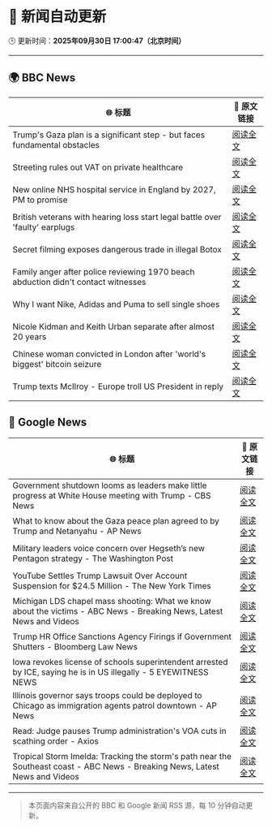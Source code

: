 # 🧠 新闻自动更新

🕒 更新时间：**2025年09月30日 17:00:47（北京时间）**

---

## 🌍 BBC News

| 🌐 标题 | 🔗 原文链接 |
|--------|-------------|
| Trump's Gaza plan is a significant step - but faces fundamental obstacles | [阅读全文](https://www.bbc.com/news/articles/cy4r1xjy90ko?at_medium=RSS&at_campaign=rss) |
| Streeting rules out VAT on private healthcare | [阅读全文](https://www.bbc.com/news/articles/c0knr2dmn4mo?at_medium=RSS&at_campaign=rss) |
| New online NHS hospital service in England by 2027, PM to promise | [阅读全文](https://www.bbc.com/news/articles/c9317k58xkjo?at_medium=RSS&at_campaign=rss) |
| British veterans with hearing loss start legal battle over 'faulty' earplugs | [阅读全文](https://www.bbc.com/news/articles/ce84e4egp38o?at_medium=RSS&at_campaign=rss) |
| Secret filming exposes dangerous trade in illegal Botox | [阅读全文](https://www.bbc.com/news/articles/cn82z3grpd3o?at_medium=RSS&at_campaign=rss) |
| Family anger after police reviewing 1970 beach abduction didn't contact witnesses | [阅读全文](https://www.bbc.com/news/articles/c1ed4g1q52no?at_medium=RSS&at_campaign=rss) |
| Why I want Nike, Adidas and Puma to sell single shoes | [阅读全文](https://www.bbc.com/news/articles/cewnje717rqo?at_medium=RSS&at_campaign=rss) |
| Nicole Kidman and Keith Urban separate after almost 20 years | [阅读全文](https://www.bbc.com/news/articles/cdjz7r8jk3ko?at_medium=RSS&at_campaign=rss) |
| Chinese woman convicted in London after 'world's biggest' bitcoin seizure | [阅读全文](https://www.bbc.com/news/articles/cy0415kk3rzo?at_medium=RSS&at_campaign=rss) |
| Trump texts McIlroy - Europe troll US President in reply | [阅读全文](https://www.bbc.com/sport/golf/articles/c07v0dmgjezo?at_medium=RSS&at_campaign=rss) |

## 📰 Google News

| 🌐 标题 | 🔗 原文链接 |
|--------|-------------|
| Government shutdown looms as leaders make little progress at White House meeting with Trump - CBS News | [阅读全文](https://news.google.com/rss/articles/CBMilgFBVV95cUxNd2NIaDlwNUZqMldsOWRhQ2NrTXhVZU11RE9IMDZONElpLTJ3NDNiX1AtZ1Q3VTNhblJ0LVpNNVBRZndKTWpfS2wwajN1Z01WZUpKVms2ZlczYS1KWXZuQ0V6MTA0TlA5N25kU1dNVWlaX1NycndZT0ZTWHNsYUUzbVl1YUVxNk5jSFl1c1pET25RVWhEWXfSAZsBQVVfeXFMUFRQV0xuenZQLVltNjlBRHdGWFFRNTFSOFpyTVpvU0g1R3Uwa3VNNVZ2djJlWWxZTHptd1p0M1VJd3UzQXltZFA4R2JNSTc2enltOUV2eDVERUhZVi11Y3ZrYlBNQndXWnNRX3BjaXUzQVJtTnRBZml2V1lrbDRPSTZIUF9taURMU1U4dkI4b1hOTVZMMGhzNmJqaDA?oc=5) |
| What to know about the Gaza peace plan agreed to by Trump and Netanyahu - AP News | [阅读全文](https://news.google.com/rss/articles/CBMiowFBVV95cUxNTG4xZ0lONkJCUVlab2JUeVdiOC14Tk0wYlpHTGNnMWpvVHBPa0EzRE9JYnNmQ1ZDMDF0VkJLRERzUFlJMjg3N2tIYWRXNk5HR1UwclRaMzJLOEFMd1RSX0NZWWpteEdTZ3ZXSVdRamZZUUlqbmZEYXZXOTZBMk5nU3E3cGFVY3ExQmppV0w0VF9TWl9KRmZ2ZkRrUWVGaS1JeXg4?oc=5) |
| Military leaders voice concern over Hegseth’s new Pentagon strategy - The Washington Post | [阅读全文](https://news.google.com/rss/articles/CBMirAFBVV95cUxNOVg5TFNLOXhKa0JISWFXM3Jrck9POFN1RmVLN3p1dEY0eFhwZ3laM082a1VfR0tVd25KQVMxckp4WVlsM2xvR0lqUld2M1FSZDZVRnNrQUtvUzU1VGdRY2JwSV8tR0xkQnBqal92Z2M4XzR2M0FsTVRodlIyY2dMVzdqQmhvWW9KSUFnN3F3SHV2dkU3enNMVEJZZTNMMHVFX1VjejROdC1ZSzVs?oc=5) |
| YouTube Settles Trump Lawsuit Over Account Suspension for $24.5 Million - The New York Times | [阅读全文](https://news.google.com/rss/articles/CBMiiwFBVV95cUxONVZqYWJXNUd6TDFaSGFqMExYOHVIVHcyWk1vRlJVUVdJdzQwTFA3c0Q5cVY3XzRfZ1RNTkM4QktmaVYycFQwWXdlbkZQXzVoRWNYR0R4LU80WTlBQ2xUcTVhZFc3eU03V05ZLXhDaHlWbzJraklFRVJ2YjJnQlJ0ZFB0c1BxLWlnaTU4?oc=5) |
| Michigan LDS chapel mass shooting: What we know about the victims - ABC News - Breaking News, Latest News and Videos | [阅读全文](https://news.google.com/rss/articles/CBMijwFBVV95cUxQZ1lqSVhIS2JkWnVJTk82QWpRMEVDdWpXaHF6VEFvVjNiZWtDWFlRR3VIR1NsUkFpUnRWaUUzRGM0N2ZxTEx2aG14dDJQVno3Uk9jT3dVT3RXQks3NGpaTXRvTnR6LXczenhHaHdfa0JJaGVScktDUHRNM0JMUUpaTHdzSWFZNWdhWDZhbDdiMNIBlAFBVV95cUxQdzN5WENaeXZuY1RnZ1J6VFlxVDdfWGpJTnltcEZxY0FoREgteXVlZV9HckJEWUZua213RzFDZ0J6dGNoU2szTk83TkpSd0kwN1gtXzJqNFY5LUl1QlZ6VC1qeUUtZzY2ZlZ1S2dpTEktS083N0JFNzlxZ081RnA0cTRFTkoxdVdnY2RYeU5rN2JNbEJB?oc=5) |
| Trump HR Office Sanctions Agency Firings if Government Shutters - Bloomberg Law News | [阅读全文](https://news.google.com/rss/articles/CBMisgFBVV95cUxNVE5OV0FVWHN5ZTV4bkNDNmRrNjhmNldUeHluMkFzYjg1d1FMM0l1S1NUNU9jZG5VcmQ1aDVqYVI3R19NOTFUUHZJcWRBZ3dGWlluaDRyRklMMkxPTjZ6NlJ6d3NKTWlVSzEtbUVsNGdfWDJ3WHcxcG5hVjRuU1R0aktpM0d2ZE9HSkVXNTlkWGpjRVh4ZEUxTEZIWS10NVo2RDVseUVjcjNldW1HcmpJMk5R?oc=5) |
| Iowa revokes license of schools superintendent arrested by ICE, saying he is in US illegally - 5 EYEWITNESS NEWS | [阅读全文](https://news.google.com/rss/articles/CBMixwFBVV95cUxOVDZuVjJTUVZPYW1iRDc2ZUc3dmluRExLQ0o4Uk1hUEFNUEo4WlFOeGdSYUdHc2p6c2t5TThlcngwYThsS1BzT2dkcUpFYUNWM1ZfaFROTW1kRnVvSDJuQTd0MVMzT3V3Qm4zcWFnSHlLMDFjRmhaVWw4RjlQZENSUUNKdmMyZU1tMVpObncwdno3OFBSVkJ4VWRTckFidlpIVm1qT3ppby1mVnM5ZktJWXNvMFBjNkdmT2FjZkh6WUUtM21vcjNV?oc=5) |
| Illinois governor says troops could be deployed to Chicago as immigration agents patrol downtown - AP News | [阅读全文](https://news.google.com/rss/articles/CBMirwFBVV95cUxNc0NnQ3VLY04tbzViYnU5dVdmRXVqVmo0VXFLcHk0R3EwS2tFeWF6SzFNdDdkTC1yMnE0WHdlbUQyRjFPSDhSSkJKYVp1enFjTzd0OXZndlJmbHNfVGY5WTJoWUp1aUNhcjVsSEE1aFZBbnpLcXRacTNxaTFhcUZyN004UDBZSkdSR1djdTFIejhuNm1CTzhDS29xdEdhOE4zN25mOWM2Zmk0TWdibXd3?oc=5) |
| Read: Judge pauses Trump administration's VOA cuts in scathing order - Axios | [阅读全文](https://news.google.com/rss/articles/CBMiigFBVV95cUxNdV9zX0ptb3plcG5yUVBoR2F6VzNUZjdJVXI5dEcwVTVlb3c2bEcyTy1XRFFVdmZWRF8xX0tGcURCeVpTTTA3blVQSjlGQU9TcGxSckxWdFZuczRFYlNOa3RTLVF1SUk0eGp0MVdsbnNLcmgtQ2w2NXNmQ09TU0xSLXRFejJKTkg3SGc?oc=5) |
| Tropical Storm Imelda: Tracking the storm's path near the Southeast coast - ABC News - Breaking News, Latest News and Videos | [阅读全文](https://news.google.com/rss/articles/CBMimAFBVV95cUxPVnk1b1pjM2wxRERBTXNXcEU1cDNHSm95R2I3TFY5RnpSVFdhajEyS2N6YzFmSm1qVm1HVm1sR2FsQkk2QXdrMVlvU1Fjb2xYSmFKalg5M2p5X0l3bWdieXExODJjZXVaVUFwUzNlbXlFa3dpS3R0TUctTnpRa2dnV1oxZUZVVzJfdGxJM0VrV2ZXUW9ob3lHTdIBngFBVV95cUxPQVJWdEliOE5udmZVRG83ZW52RjlzRWxfdmNXVU5YWG01dlMwT0xmcU5rdzMzR0Fpb2M5NnNKaEdORjhQNE9TVDN4LTBKUkx2TUoyNXRWUmJYVFM4Z09rNzNEYjBZQ3d6bFc3bVlkYWZ6VXNNcE5VSTZHaHptWnJsMXVCTkFuN3BBMzVXbVJRYXlpNTVOWlBjMkpCb3ZhZw?oc=5) |

---
> 本页面内容来自公开的 BBC 和 Google 新闻 RSS 源，每 10 分钟自动更新。